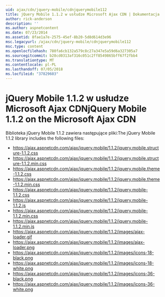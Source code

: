 ```yaml
---
uid: ajax/cdn/jquery-mobile/cdnjquerymobile112
title: jQuery Mobile 1.1.2 w usłudze Microsoft Ajax CDN | Dokumentacja firmy Microsoft
author: rick-anderson
description: ''
ms.author: aspnetcontent
ms.date: 07/23/2014
ms.assetid: 8fae1a7e-2575-45ef-8b20-5d8d614d3e96
msc.legacyurl: /ajax/cdn/jquery-mobile/cdnjquerymobile112
msc.type: content
ms.openlocfilehash: 780fa6cb132a579c8c27a347e5a59d6a327305a7
ms.sourcegitcommit: b28cd0313af316c051c2ff8549865bff67f2fbb4
ms.translationtype: MT
ms.contentlocale: pl-PL
ms.lasthandoff: 07/05/2018
ms.locfileid: "37829603"
---
```

<a name="jquery-mobile-112-on-the-microsoft-ajax-cdn"></a><span data-ttu-id="e928d-102">jQuery Mobile 1.1.2 w usłudze Microsoft Ajax CDN</span><span class="sxs-lookup"><span data-stu-id="e928d-102">jQuery Mobile 1.1.2 on the Microsoft Ajax CDN</span></span>
====================
<span data-ttu-id="e928d-103">Biblioteka jQuery Mobile 1.1.2 zawiera następujące pliki:</span><span class="sxs-lookup"><span data-stu-id="e928d-103">The jQuery Mobile 1.1.2 library includes the following files:</span></span>

- https://ajax.aspnetcdn.com/ajax/jquery.mobile/1.1.2/jquery.mobile.structure-1.1.2.css
- https://ajax.aspnetcdn.com/ajax/jquery.mobile/1.1.2/jquery.mobile.structure-1.1.2.min.css
- https://ajax.aspnetcdn.com/ajax/jquery.mobile/1.1.2/jquery.mobile.theme-1.1.2.css
- https://ajax.aspnetcdn.com/ajax/jquery.mobile/1.1.2/jquery.mobile.theme-1.1.2.min.css
- https://ajax.aspnetcdn.com/ajax/jquery.mobile/1.1.2/jquery.mobile-1.1.2.css
- https://ajax.aspnetcdn.com/ajax/jquery.mobile/1.1.2/jquery.mobile-1.1.2.js
- https://ajax.aspnetcdn.com/ajax/jquery.mobile/1.1.2/jquery.mobile-1.1.2.min.css
- https://ajax.aspnetcdn.com/ajax/jquery.mobile/1.1.2/jquery.mobile-1.1.2.min.js
- https://ajax.aspnetcdn.com/ajax/jquery.mobile/1.1.2/images/ajax-loader.gif
- https://ajax.aspnetcdn.com/ajax/jquery.mobile/1.1.2/images/ajax-loader.png
- https://ajax.aspnetcdn.com/ajax/jquery.mobile/1.1.2/images/icons-18-black.png
- https://ajax.aspnetcdn.com/ajax/jquery.mobile/1.1.2/images/icons-18-white.png
- https://ajax.aspnetcdn.com/ajax/jquery.mobile/1.1.2/images/icons-36-black.png
- https://ajax.aspnetcdn.com/ajax/jquery.mobile/1.1.2/images/icons-36-white.png

